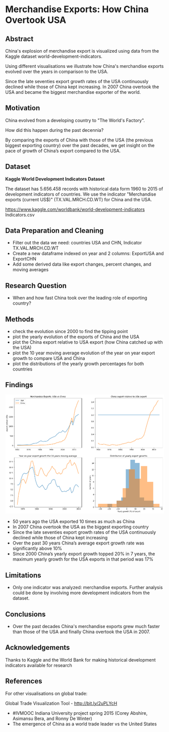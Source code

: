 # Merchandise Exports: How China Overtook USA

## Abstract
China's explosion of merchandise export is visualized using data from the Kaggle dataset world-development-indicators.

Using different visualisations we illustrate how China's merchandise exports evolved over the years in comparison to the USA.

Since the late seventies export growth rates of the USA continuously declined while those of China kept increasing. In 2007 China overtook the USA and became the biggest merchandise exporter of the world.

## Motivation
China evolved from a developing country to "The World's Factory".

How did this happen during the past decennia?

By comparing the exports of China with those of the USA (the previous biggest exporting country) over the past decades, we get insight on the pace of growth of
China’s export compared to the USA. 

## Dataset
**Kaggle World Development Indicators Dataset** 

The dataset has 5.656.458 records with historical data form 1960 to 2015 of development indicators of countries. We use the indicator "Merchandise exports (current US$)" (TX.VAL.MRCH.CD.WT) for China and the USA.

https://www.kaggle.com/worldbank/world-development-indicators Indicators.csv

## Data Preparation and Cleaning
* Filter out the data we need: countries USA and CHN, Indicator TX.VAL.MRCH.CD.WT
* Create a new dataframe indexed on year and 2 columns: ExportUSA and ExportCHN
* Add some derived data like export changes, percent changes, and moving averages

## Research Question
* When and how fast China took over the leading role of exporting country?

## Methods
* check the evolution since 2000 to find the tipping point
* plot the yearly evolution of the exports of China and the USA
* plot the China export relative to USA export (how China catched up with the USA)
* plot the 10 year moving average evolution of the year on year export growth to compare USA and China
* plot the distributions of the yearly growth percentages for both countries

## Findings
![alt text](merchandise-exports-history-USA-vs-CHN.png "historical export plots")

* 50 years ago the USA exported 10 times as much as China
* In 2007 China overtook the USA as the biggest exporting country
* Since the late seventies export growth rates of the USA continuously declined while those of China kept increasing
* Over the past 30 years China’s average export growth rate was significantly above 10%
* Since 2000 China’s yearly export growth topped 20% in 7 years, the maximum yearly growth for the USA exports in that period was 17%

## Limitations
* Only one indicator was analyzed: merchandise exports. Further analysis could be done by involving more development indicators from the dataset.

## Conclusions
* Over the past decades China's merchandise exports grew much faster than those of the USA and finally China overtook the USA in 2007.

## Acknowledgements
Thanks to Kaggle and the World Bank for making historical development indicators available for research

## References
For other visualisations on global trade:

Global Trade Visualization Tool - http://bit.ly/2uPLYcH
- \#IVMOOC Indiana University project spring 2015 (Corey Abshire, Asimansu Bera, and Ronny De Winter)
- The emergence of China as a world trade leader vs the United States
